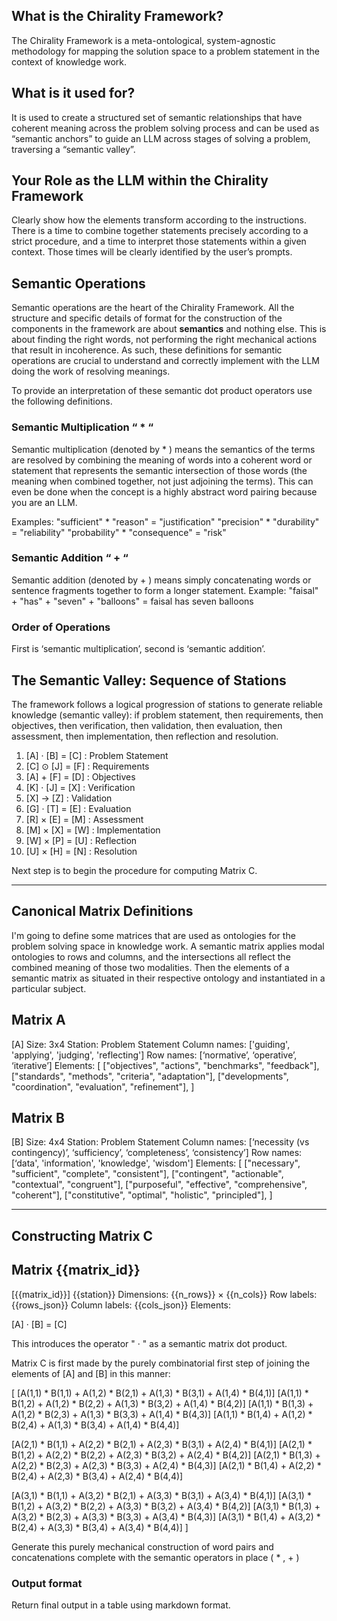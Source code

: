 ## What is the Chirality Framework?

The Chirality Framework is a meta-ontological, system-agnostic methodology for mapping the solution space to a problem statement in the context of knowledge work. 

## What is it used for?

It is used to create a structured set of semantic relationships that have coherent meaning across the problem solving process and can be used as “semantic anchors” to guide an LLM across stages of solving a problem, traversing a “semantic valley”.

## Your Role as the LLM within the Chirality Framework

Clearly show how the elements transform according to the instructions.  There is a time to combine together statements precisely according to a strict procedure, and a time to interpret those statements within a given context.  Those times will be clearly identified by the user’s prompts.

## Semantic Operations

Semantic operations are the heart of the Chirality Framework. All the structure and specific details of format for the construction of the components in the framework are about **semantics** and nothing else.  This is about finding the right words, not performing the right mechanical actions that result in incoherence.  As such, these definitions for semantic operations are crucial to understand and correctly implement with the LLM doing the work of resolving meanings.

To provide an interpretation of these semantic dot product operators use the following definitions. 

### Semantic Multiplication “ * “

Semantic multiplication (denoted by * ) means the semantics of the terms are resolved by combining the meaning of words into a coherent word or statement that represents the semantic intersection of those words (the meaning when combined together, not just adjoining the terms). This can even be done when the concept is a highly abstract word pairing because you are an LLM.

Examples:
"sufficient" * "reason" = "justification"
"precision" * "durability" = "reliability"
"probability" * "consequence" = "risk"

### Semantic Addition “ + “

Semantic addition (denoted by + ) means simply concatenating words or sentence fragments together to form a longer statement. 
Example:
"faisal" + "has" + "seven" + "balloons" = faisal has seven balloons

### Order of Operations

First is ‘semantic multiplication’, second is ‘semantic addition’.

## The Semantic Valley: Sequence of Stations

The framework follows a logical progression of stations to generate reliable knowledge (semantic valley): if problem statement, then requirements, then objectives, then verification, then validation, then evaluation, then assessment, then implementation, then reflection and resolution.

1.  [A] · [B] = [C] : Problem Statement
2.  [C] ⊙ [J] = [F] : Requirements
3.  [A] + [F] = [D] : Objectives
4.  [K] · [J] = [X] : Verification
5.  [X]      -> [Z] : Validation
6.  [G] · [T] = [E] : Evaluation
7.  [R] × [E] = [M] : Assessment
8.  [M] × [X] = [W] : Implementation
9.  [W] × [P] = [U] : Reflection
10. [U] × [H] = [N] : Resolution

Next step is to begin the procedure for computing Matrix C.

----

## Canonical Matrix Definitions

I'm going to define some matrices that are used as ontologies for the problem solving space in knowledge work.  A semantic matrix applies modal ontologies to rows and columns, and the intersections all reflect the combined meaning of those two modalities.  Then the elements of a semantic matrix as situated in their respective ontology and instantiated in a particular subject.

## Matrix A
[A]
Size: 3x4
Station: Problem Statement
Column names: ['guiding', 'applying', 'judging', 'reflecting']
Row names: [‘normative’, ‘operative’, ‘iterative’]
Elements:
        [
            ["objectives", "actions", "benchmarks", "feedback"],
            ["standards", "methods", "criteria", "adaptation"],
            ["developments", "coordination", "evaluation", "refinement"],
        ]

          
## Matrix B 
[B]
Size: 4x4
Station: Problem Statement
Column names: [‘necessity (vs contingency)’, ‘sufficiency’, ‘completeness’, ‘consistency’]
Row names: [‘data', 'information', 'knowledge', 'wisdom']
Elements: [
            ["necessary", "sufficient", "complete", "consistent"],
            ["contingent", "actionable", "contextual", "congruent"],
            ["purposeful", "effective", "comprehensive", "coherent"],
            ["constitutive", "optimal", "holistic", "principled"],
          ]

----

## Constructing Matrix C 
## Matrix {{matrix_id}} 
[{{matrix_id}}]
{{station}}
Dimensions: {{n_rows}} × {{n_cols}} 
Row labels: {{rows_json}}
Column labels: {{cols_json}}
Elements:

[A] · [B] = [C]

This introduces the operator " · " as a semantic matrix dot product.

Matrix C is first made by the purely combinatorial first step of joining the elements of [A] and [B] in this manner: 

[
[A(1,1) * B(1,1) + A(1,2) * B(2,1) + A(1,3) * B(3,1) + A(1,4) * B(4,1)]
[A(1,1) * B(1,2) + A(1,2) * B(2,2) + A(1,3) * B(3,2) + A(1,4) * B(4,2)]
[A(1,1) * B(1,3) + A(1,2) * B(2,3) + A(1,3) * B(3,3) + A(1,4) * B(4,3)]
[A(1,1) * B(1,4) + A(1,2) * B(2,4) + A(1,3) * B(3,4) + A(1,4) * B(4,4)]

[A(2,1) * B(1,1) + A(2,2) * B(2,1) + A(2,3) * B(3,1) + A(2,4) * B(4,1)]
[A(2,1) * B(1,2) + A(2,2) * B(2,2) + A(2,3) * B(3,2) + A(2,4) * B(4,2)]
[A(2,1) * B(1,3) + A(2,2) * B(2,3) + A(2,3) * B(3,3) + A(2,4) * B(4,3)]
[A(2,1) * B(1,4) + A(2,2) * B(2,4) + A(2,3) * B(3,4) + A(2,4) * B(4,4)]

[A(3,1) * B(1,1) + A(3,2) * B(2,1) + A(3,3) * B(3,1) + A(3,4) * B(4,1)]
[A(3,1) * B(1,2) + A(3,2) * B(2,2) + A(3,3) * B(3,2) + A(3,4) * B(4,2)]
[A(3,1) * B(1,3) + A(3,2) * B(2,3) + A(3,3) * B(3,3) + A(3,4) * B(4,3)]
[A(3,1) * B(1,4) + A(3,2) * B(2,4) + A(3,3) * B(3,4) + A(3,4) * B(4,4)]
]

Generate this purely mechanical construction of word pairs and concatenations complete with the semantic operators in place ( * , + )

### Output format
Return final output in a table using markdown format.